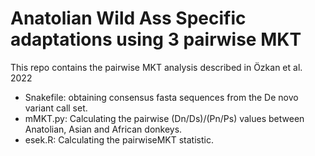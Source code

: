 # Anatolian Wild Ass Specific adaptations using 3 pairwise MKT
This repo contains the pairwise MKT analysis described in Özkan et al. 2022

- Snakefile: obtaining consensus fasta sequences from the De novo variant call set.
- mMKT.py: Calculating the pairwise (Dn/Ds)/(Pn/Ps) values between Anatolian, Asian and African donkeys.
- esek.R: Calculating the pairwiseMKT statistic.
